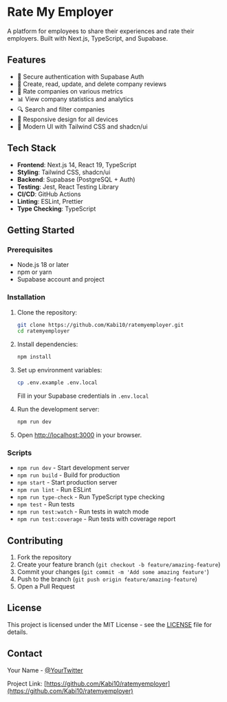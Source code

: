 # Rate My Employer

A platform for employees to share their experiences and rate their employers. Built with Next.js, TypeScript, and Supabase.

## Features

- 🔐 Secure authentication with Supabase Auth
- 📝 Create, read, update, and delete company reviews
- 🌟 Rate companies on various metrics
- 📊 View company statistics and analytics
- 🔍 Search and filter companies
- 📱 Responsive design for all devices
- 🎨 Modern UI with Tailwind CSS and shadcn/ui

## Tech Stack

- **Frontend**: Next.js 14, React 19, TypeScript
- **Styling**: Tailwind CSS, shadcn/ui
- **Backend**: Supabase (PostgreSQL + Auth)
- **Testing**: Jest, React Testing Library
- **CI/CD**: GitHub Actions
- **Linting**: ESLint, Prettier
- **Type Checking**: TypeScript

## Getting Started

### Prerequisites

- Node.js 18 or later
- npm or yarn
- Supabase account and project

### Installation

1. Clone the repository:
   ```bash
   git clone https://github.com/Kabi10/ratemyemployer.git
   cd ratemyemployer
   ```

2. Install dependencies:
   ```bash
   npm install
   ```

3. Set up environment variables:
   ```bash
   cp .env.example .env.local
   ```
   Fill in your Supabase credentials in `.env.local`

4. Run the development server:
   ```bash
   npm run dev
   ```

5. Open [http://localhost:3000](http://localhost:3000) in your browser.

### Scripts

- `npm run dev` - Start development server
- `npm run build` - Build for production
- `npm start` - Start production server
- `npm run lint` - Run ESLint
- `npm run type-check` - Run TypeScript type checking
- `npm test` - Run tests
- `npm run test:watch` - Run tests in watch mode
- `npm run test:coverage` - Run tests with coverage report

## Contributing

1. Fork the repository
2. Create your feature branch (`git checkout -b feature/amazing-feature`)
3. Commit your changes (`git commit -m 'Add some amazing feature'`)
4. Push to the branch (`git push origin feature/amazing-feature`)
5. Open a Pull Request

## License

This project is licensed under the MIT License - see the [LICENSE](LICENSE) file for details.

## Contact

Your Name - [@YourTwitter](https://twitter.com/YourTwitter)

Project Link: [https://github.com/Kabi10/ratemyemployer](https://github.com/Kabi10/ratemyemployer) 